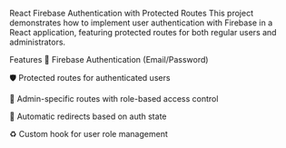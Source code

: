 React Firebase Authentication with Protected Routes
This project demonstrates how to implement user authentication with Firebase in a React application, featuring protected routes for both regular users and administrators.

Features
🔐 Firebase Authentication (Email/Password)

🛡️ Protected routes for authenticated users

👑 Admin-specific routes with role-based access control

🔄 Automatic redirects based on auth state

♻️ Custom hook for user role management
